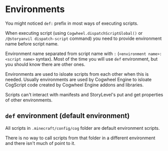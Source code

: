 # Environments
You might noticed `def:` prefix in most ways of executing scripts.

When executing script (using `Cogwheel.dispatchScriptGlobal()` or `/@storyanvil dispatch-script` command) you need to provide environment name before script name.

Environment name separated from script name with `:` (`<environment name>:<script name>` syntax).
Most of the time you will use `def` environment, but you should know there are other ones.

Environments are used to isloate scripts from each other when this is needed.
Usually environments are used by Cogwheel Engine to isloate CogScript code created by Cogwheel Engine addons and libraries.

Scripts can't interact with <a onclick="$story.to('/wiki/wiki.html?p=wiki/projects/cogwheel/specs/manifest.sa.json')">manifests</a> and <a onclick="$story.to('/wiki/wiki.html?p=wiki/projects/cogwheel/specs/storylevel.sa.json')">StoryLevel's put and get properties</a> of other environments.

## `def` environment (default environment)
All scripts in `.minecraft/config/cog` folder are default environment scripts.

There is no way to call scripts from that folder in a different environment and there isn't much of point to it.
